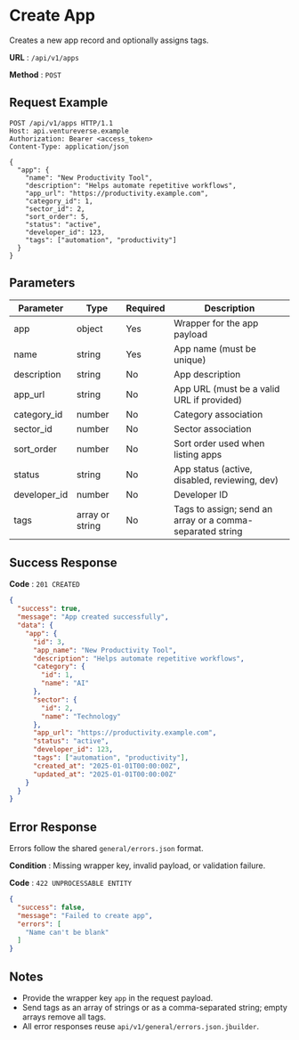 # Create App

Creates a new app record and optionally assigns tags.

**URL** : `/api/v1/apps`

**Method** : `POST`

## Request Example

```http
POST /api/v1/apps HTTP/1.1
Host: api.ventureverse.example
Authorization: Bearer <access_token>
Content-Type: application/json

{
  "app": {
    "name": "New Productivity Tool",
    "description": "Helps automate repetitive workflows",
    "app_url": "https://productivity.example.com",
    "category_id": 1,
    "sector_id": 2,
    "sort_order": 5,
    "status": "active",
    "developer_id": 123,
    "tags": ["automation", "productivity"]
  }
}
```

## Parameters

| Parameter | Type | Required | Description |
|-----------|------|----------|-------------|
| app | object | Yes | Wrapper for the app payload |
| name | string | Yes | App name (must be unique) |
| description | string | No | App description |
| app_url | string | No | App URL (must be a valid URL if provided) |
| category_id | number | No | Category association |
| sector_id | number | No | Sector association |
| sort_order | number | No | Sort order used when listing apps |
| status | string | No | App status (active, disabled, reviewing, dev) |
| developer_id | number | No | Developer ID |
| tags | array<string> or string | No | Tags to assign; send an array or a comma-separated string |

## Success Response

**Code** : `201 CREATED`

```json
{
  "success": true,
  "message": "App created successfully",
  "data": {
    "app": {
      "id": 3,
      "app_name": "New Productivity Tool",
      "description": "Helps automate repetitive workflows",
      "category": {
        "id": 1,
        "name": "AI"
      },
      "sector": {
        "id": 2,
        "name": "Technology"
      },
      "app_url": "https://productivity.example.com",
      "status": "active",
      "developer_id": 123,
      "tags": ["automation", "productivity"],
      "created_at": "2025-01-01T00:00:00Z",
      "updated_at": "2025-01-01T00:00:00Z"
    }
  }
}
```

## Error Response

Errors follow the shared `general/errors.json` format.

**Condition** : Missing wrapper key, invalid payload, or validation failure.

**Code** : `422 UNPROCESSABLE ENTITY`

```json
{
  "success": false,
  "message": "Failed to create app",
  "errors": [
    "Name can't be blank"
  ]
}
```

## Notes

- Provide the wrapper key `app` in the request payload.
- Send tags as an array of strings or as a comma-separated string; empty arrays remove all tags.
- All error responses reuse `api/v1/general/errors.json.jbuilder`.

